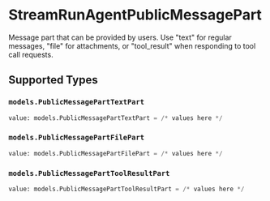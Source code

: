 # StreamRunAgentPublicMessagePart

Message part that can be provided by users. Use "text" for regular messages, "file" for attachments, or "tool_result" when responding to tool call requests.


## Supported Types

### `models.PublicMessagePartTextPart`

```python
value: models.PublicMessagePartTextPart = /* values here */
```

### `models.PublicMessagePartFilePart`

```python
value: models.PublicMessagePartFilePart = /* values here */
```

### `models.PublicMessagePartToolResultPart`

```python
value: models.PublicMessagePartToolResultPart = /* values here */
```

